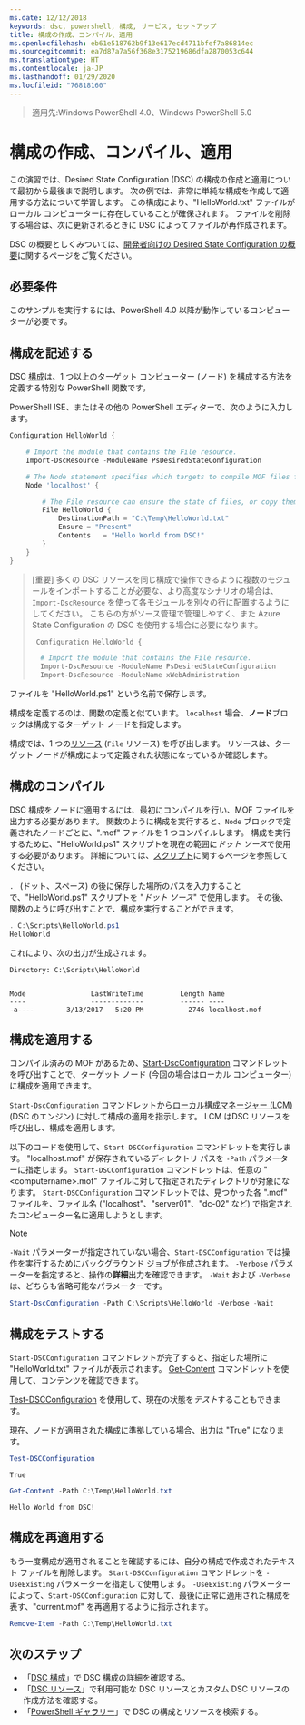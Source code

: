 ```yaml
---
ms.date: 12/12/2018
keywords: dsc, powershell, 構成, サービス, セットアップ
title: 構成の作成、コンパイル、適用
ms.openlocfilehash: eb61e518762b9f13e617ecd4711bfef7a86814ec
ms.sourcegitcommit: ea7d87a7a56f368e3175219686dfa2870053c644
ms.translationtype: HT
ms.contentlocale: ja-JP
ms.lasthandoff: 01/29/2020
ms.locfileid: "76818160"
---
```

> 適用先:Windows PowerShell 4.0、Windows PowerShell 5.0

# <a name="write-compile-and-apply-a-configuration"></a>構成の作成、コンパイル、適用

この演習では、Desired State Configuration (DSC) の構成の作成と適用について最初から最後まで説明します。
次の例では、非常に単純な構成を作成して適用する方法について学習します。 この構成により、"HelloWorld.txt" ファイルがローカル コンピューターに存在していることが確保されます。 ファイルを削除する場合は、次に更新されるときに DSC によってファイルが再作成されます。

DSC の概要としくみついては、[開発者向けの Desired State Configuration の概要](../overview/overview.md)に関するページをご覧ください。

## <a name="requirements"></a>必要条件

このサンプルを実行するには、PowerShell 4.0 以降が動作しているコンピューターが必要です。

## <a name="write-the-configuration"></a>構成を記述する

DSC [構成](configurations.md)は、1 つ以上のターゲット コンピューター (ノード) を構成する方法を定義する特別な PowerShell 関数です。

PowerShell ISE、またはその他の PowerShell エディターで、次のように入力します。

```powershell
Configuration HelloWorld {

    # Import the module that contains the File resource.
    Import-DscResource -ModuleName PsDesiredStateConfiguration

    # The Node statement specifies which targets to compile MOF files for, when this configuration is executed.
    Node 'localhost' {

        # The File resource can ensure the state of files, or copy them from a source to a destination with persistent updates.
        File HelloWorld {
            DestinationPath = "C:\Temp\HelloWorld.txt"
            Ensure = "Present"
            Contents   = "Hello World from DSC!"
        }
    }
}
```

> [重要] 多くの DSC リソースを同じ構成で操作できるように複数のモジュールをインポートすることが必要な、より高度なシナリオの場合は、`Import-DscResource` を使って各モジュールを別々の行に配置するようにしてください。
> こちらの方がソース管理で管理しやすく、また Azure State Configuration の DSC を使用する場合に必要になります。
>
> ```powershell
>  Configuration HelloWorld {
>
>   # Import the module that contains the File resource.
>   Import-DscResource -ModuleName PsDesiredStateConfiguration
>   Import-DscResource -ModuleName xWebAdministration
>
> ```

ファイルを "HelloWorld.ps1" という名前で保存します。

構成を定義するのは、関数の定義と似ています。 `localhost` 場合、**ノード**ブロックは構成するターゲット ノードを指定します。

構成では、1 つの[リソース](../resources/resources.md) (`File` リソース) を呼び出します。 リソースは、ターゲット ノードが構成によって定義された状態になっているか確認します。

## <a name="compile-the-configuration"></a>構成のコンパイル

DSC 構成をノードに適用するには、最初にコンパイルを行い、MOF ファイルを出力する必要があります。
関数のように構成を実行すると、`Node` ブロックで定義されたノードごとに、".mof" ファイルを 1 つコンパイルします。
構成を実行するために、"HelloWorld.ps1" スクリプトを現在の範囲に*ドット ソース*で使用する必要があります。
詳細については、[スクリプト](/powershell/module/microsoft.powershell.core/about/about_scripts?view=powershell-6#script-scope-and-dot-sourcing)に関するページを参照してください。

<!-- markdownlint-disable MD038 -->
`. ` (ドット、スペース) の後に保存した場所のパスを入力することで、"HelloWorld.ps1" スクリプトを "*ドット ソース*" で使用します。 その後、関数のように呼び出すことで、構成を実行することができます。
<!-- markdownlint-enable MD038 -->

```powershell
. C:\Scripts\HelloWorld.ps1
HelloWorld
```

これにより、次の出力が生成されます。

```output
Directory: C:\Scripts\HelloWorld


Mode                LastWriteTime         Length Name
----                -------------         ------ ----
-a----        3/13/2017   5:20 PM           2746 localhost.mof
```

## <a name="apply-the-configuration"></a>構成を適用する

コンパイル済みの MOF があるため、[Start-DscConfiguration](/powershell/module/psdesiredstateconfiguration/start-dscconfiguration) コマンドレットを呼び出すことで、ターゲット ノード (今回の場合はローカル コンピューター) に構成を適用できます。

`Start-DscConfiguration` コマンドレットから[ローカル構成マネージャー (LCM)](../managing-nodes/metaConfig.md) (DSC のエンジン) に対して構成の適用を指示します。
LCM はDSC リソースを呼び出し、構成を適用します。

以下のコードを使用して、`Start-DSCConfiguration` コマンドレットを実行します。 "localhost.mof" が保存されているディレクトリ パスを `-Path` パラメーターに指定します。 `Start-DSCConfiguration` コマンドレットは、任意の "\<computername\>.mof" ファイルに対して指定されたディレクトリが対象になります。 `Start-DSCConfiguration` コマンドレットでは、見つかった各 ".mof" ファイルを、ファイル名 ("localhost"、"server01"、"dc-02" など) で指定されたコンピューター名に適用しようとします。

> [!NOTE]
> `-Wait` パラメーターが指定されていない場合、`Start-DSCConfiguration` では操作を実行するためにバックグラウンド ジョブが作成されます。 `-Verbose` パラメーターを指定すると、操作の**詳細**出力を確認できます。 `-Wait` および `-Verbose` は、どちらも省略可能なパラメーターです。

```powershell
Start-DscConfiguration -Path C:\Scripts\HelloWorld -Verbose -Wait
```

## <a name="test-the-configuration"></a>構成をテストする

`Start-DSCConfiguration` コマンドレットが完了すると、指定した場所に "HelloWorld.txt" ファイルが表示されます。 [Get-Content](/powershell/module/microsoft.powershell.management/get-content) コマンドレットを使用して、コンテンツを確認できます。

[Test-DSCConfiguration](/powershell/module/psdesiredstateconfiguration/Test-DSCConfiguration) を使用して、現在の状態を*テスト*することもできます。

現在、ノードが適用された構成に準拠している場合、出力は "True" になります。

```powershell
Test-DSCConfiguration
```

```output
True
```

```powershell
Get-Content -Path C:\Temp\HelloWorld.txt
```

```output
Hello World from DSC!
```

## <a name="re-applying-the-configuration"></a>構成を再適用する

もう一度構成が適用されることを確認するには、自分の構成で作成されたテキスト ファイルを削除します。 `Start-DSCConfiguration` コマンドレットを `-UseExisting` パラメーターを指定して使用します。 `-UseExisting` パラメーターによって、`Start-DSCConfiguration` に対して、最後に正常に適用された構成を表す、"current.mof" を再適用するように指示されます。

```powershell
Remove-Item -Path C:\Temp\HelloWorld.txt
```

## <a name="next-steps"></a>次のステップ

- 「[DSC 構成](configurations.md)」で DSC 構成の詳細を確認する。
- 「[DSC リソース](../resources/resources.md)」で利用可能な DSC リソースとカスタム DSC リソースの作成方法を確認する。
- 「[PowerShell ギャラリー](https://www.powershellgallery.com/)」で DSC の構成とリソースを検索する。
